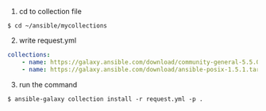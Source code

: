 1. cd to collection file
```shell
$ cd ~/ansible/mycollections
```
2. write request.yml
```yml
collections:
    - name: https://galaxy.ansible.com/download/community-general-5.5.0.tar.gz
    - name: https://galaxy.ansible.com/download/ansible-posix-1.5.1.tar.gz
```
3. run the command
```shell
$ ansible-galaxy collection install -r request.yml -p .
```